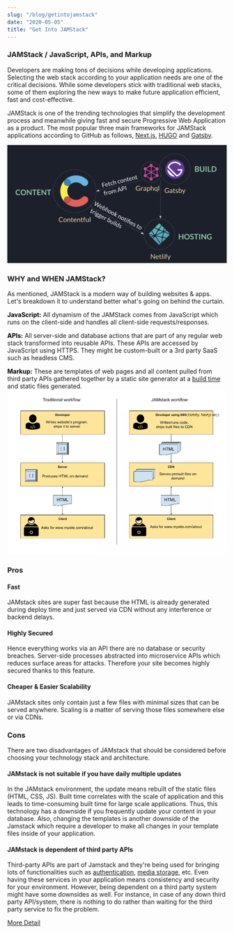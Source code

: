 ```yaml
---
slug: "/blog/getintojamstack"
date: "2020-05-05"
title: "Get Into JAMStack"
---
```


### JAMStack / JavaScript, APIs, and Markup

Developers are making tons of decisions while developing applications. Selecting the web stack according to your application needs are one of the critical decisions. While some developers stick with traditional web stacks, some of them exploring the new ways to make future application efficient, fast and cost-effective.

JAMStack is one of the trending technologies that simplify the development process and meanwhile giving fast and secure Progressive Web Application as a product. The most popular three main frameworks for JAMStack applications according to GitHub as follows, [Next.js](https://nextjs.org/), [HUGO](https://gohugo.io/) and [Gatsby](https://www.gatsbyjs.com/).

![Jam stack](../images/jam1.png)

### WHY and WHEN JAMStack?

As mentioned, JAMStack is a modern way of building websites & apps. Let's breakdown it to understand better what's going on behind the curtain.

<span style="color:black">**JavaScript:**</span> All dynamism of the JAMStack comes from JavaScript which runs on the client-side and handles all client-side requests/responses.

<span style="color:black">**APIs:**</span> All server-side and database actions that are part of any regular web stack transformed into reusable APIs. These APIs are accessed by JavaScript using HTTPS. They might be custom-built or a 3rd party SaaS such as headless CMS.

<span style="color:black">**Markup:**</span> These are templates of web pages and all content pulled from third party APIs gathered together by a static site generator at a [build time](https://www.gatsbyjs.com/docs/overview-of-the-gatsby-build-process/) and static files generated.
![Traditional vs JamStack workflow](../images/traditional-jam-workflow.png)

### Pros

#### Fast

JAMstack sites are super fast because the HTML is already
generated during deploy time and just served via CDN without any
interference or backend delays.

#### Highly Secured

Hence everything works via an API there are no database or security breaches. Server-side processes abstracted into microservice APIs which reduces surface areas for attacks. Therefore your site becomes highly secured thanks to this feature.

#### Cheaper & Easier Scalability

JAMstack sites only contain just a few files with minimal sizes
that can be served anywhere. Scaling is a matter of serving those
files somewhere else or via CDNs.

### Cons

There are two disadvantages of JAMstack that should be considered before choosing your technology stack and architecture.

#### JAMstack is not suitable if you have daily multiple updates

In the JAMstack environment, the update means rebuilt of the static files (HTML, CSS, JS). Built time correlates with the scale of application and this leads to time-consuming built time for large scale applications. Thus, this technology has a downside if you frequently update your content in your database. Also, changing the templates is another downside of the Jamstack which require a developer to make all changes in your template files inside of your application.

#### JAMstack is dependent of third party APIs

Third-party APIs are part of Jamstack and they're being used for bringing lots of functionalities such as [authentication](https://auth0.com/), [media storage](https://cloudinary.com/), etc.
Even having these services in your application means consistency and security for your environment. However, being dependent on a third party system might have some downsides as well. For instance, in case of any down third party API/system, there is nothing to do rather than waiting for the third party service to fix the problem.

[More Detail](https://buttercms.com/blog/jamstack-vs-mean-vs-lamp-your-guide-to-picking-one "More Detail")
